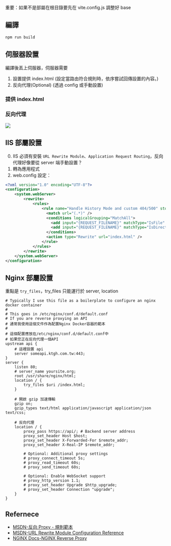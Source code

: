 重要：如果不是部屬在根目錄要先在 vite.config.js 調整好 base
## 編譯
```bash
npm run build
```
## 伺服器設置
編譯後丟上伺服器，伺服器需要
1. 設置提供 index.html (設定當路由符合規則時，依序嘗試回傳設置的內容。)
2. 反向代理(Optional) (透過 config 或手動設置)

### 提供 index.html 
### 反向代理
![](https://upload.wikimedia.org/wikipedia/commons/thumb/6/67/Reverse_proxy_h2g2bob.svg/800px-Reverse_proxy_h2g2bob.svg.png)

## IIS 部屬設置
0. IIS 必須有安裝 `URL Rewrite Module`、`Application Request Routing`，反向代理好像要從 server 端手動設置？
1. 轉為應用程式
2. web.config 設定：
```xml
<?xml version="1.0" encoding="UTF-8"?>
<configuration>
    <system.webServer>
        <rewrite>
            <rules>
				<rule name="Handle History Mode and custom 404/500" stopProcessing="true">
				  <match url="(.*)" />
				  <conditions logicalGrouping="MatchAll">
					<add input="{REQUEST_FILENAME}" matchType="IsFile" negate="true" />
					<add input="{REQUEST_FILENAME}" matchType="IsDirectory" negate="true" />
				  </conditions>
				  <action type="Rewrite" url="index.html" />
				</rule>
            </rules>
        </rewrite>
    </system.webServer>
</configuration>
```
## Nginx 部屬設置
重點是 `try_files`，try_files 只能運行於 server, location
```nginx
# Typically I use this file as a boilerplate to configure an nginx docker container
#
# This goes in /etc/nginx/conf.d/default.conf
# If you are reverse proxying an API
# 通常我使用這個文件作為配置Nginx Docker容器的範本
#
# 這個配置應放在/etc/nginx/conf.d/default.conf中
# 如果您正在反向代理一個API
upstream api {
	# 這裡設置 api
    server someapi.ktgh.com.tw:443;
}
server {
    listen 80; 
	# server_name yoursite.org;
	root /usr/share/nginx/html;
    location / {
		try_files $uri /index.html;
    }

    # 開啟 gzip 加速傳輸
	gzip on;
	gzip_types text/html application/javascript application/json text/css;

	# 反向代理
    location / {
        proxy_pass https://api/; # Backend server address
        proxy_set_header Host $host;
        proxy_set_header X-Forwarded-For $remote_addr;
        proxy_set_header X-Real-IP $remote_addr;

        # Optional: Additional proxy settings
        # proxy_connect_timeout 5s;
        # proxy_read_timeout 60s;
        # proxy_send_timeout 60s;

        # Optional: Enable WebSocket support
        # proxy_http_version 1.1;
        # proxy_set_header Upgrade $http_upgrade;
        # proxy_set_header Connection "upgrade";
    }
}
```
## Refernece
- [MSDN-反向 Proxy - 規則範本](https://learn.microsoft.com/zh-tw/iis/extensions/url-rewrite-module/reverse-proxy-rule-template)
- [MSDN-URL Rewrite Module Configuration Reference](https://learn.microsoft.com/en-us/iis/extensions/url-rewrite-module/url-rewrite-module-configuration-reference)
- [NGINX Docs-NGINX Reverse Proxy](https://docs.nginx.com/nginx/admin-guide/web-server/reverse-proxy/)